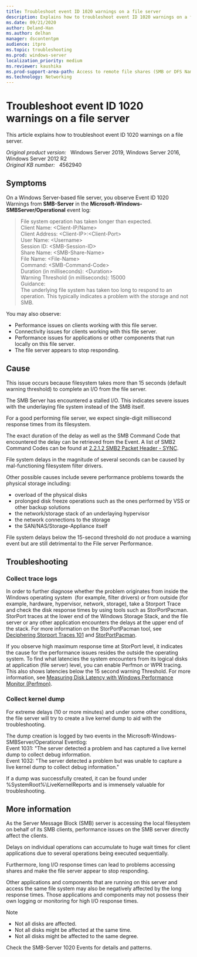 ```yaml
---
title: Troubleshoot event ID 1020 warnings on a file server
description: Explains how to troubleshoot event ID 1020 warnings on a file server 
ms.date: 09/21/2020
author: Deland-Han
ms.author: delhan 
manager: dscontentpm
audience: itpro
ms.topic: troubleshooting
ms.prod: windows-server
localization_priority: medium
ms.reviewer: kaushika
ms.prod-support-area-path: Access to remote file shares (SMB or DFS Namespace)
ms.technology: Networking
---
```

# Troubleshoot event ID 1020 warnings on a file server

This article explains how to troubleshoot event ID 1020 warnings on a file server.

_Original product version:_ &nbsp; Windows Server 2019, Windows Server 2016, Windows Server 2012 R2  
_Original KB number:_ &nbsp; 4562940

## Symptoms

On a Windows Server-based file server, you observe Event ID 1020 Warnings from **SMB-Server** in the **Microsoft-Windows-SMBServer/Operational** event log:  

>File system operation has taken longer than expected.  
Client Name: \<Client-IP/Name>  
Client Address: \<Client-IP>:\<Client-Port>  
User Name: \<Username>  
Session ID: \<SMB-Session-ID>  
Share Name: \<SMB-Share-Name>  
File Name: \<File-Name>  
Command: \<SMB-Command-Code>  
Duration (in milliseconds): \<Duration>  
Warning Threshold (in milliseconds): 15000  
Guidance:  
The underlying file system has taken too long to respond to an operation. This typically indicates a problem with the storage and not SMB.

You may also observe:
- Performance issues on clients working with this file server.
- Connectivity issues for clients working with this file server.
- Performance issues for applications or other components that run locally on this file server.
- The file server appears to stop responding.

## Cause

This issue occurs because filesystem takes more than 15 seconds (default warning threshold) to complete an I/O from the file server.  

The SMB Server has encountered a stalled I/O. This indicates severe issues with the underlaying file system instead of the SMB itself.  

For a good performing file server, we expect single-digit millisecond response times from its filesystem.  

The exact duration of the delay as well as the SMB Command Code that encountered the delay can be retrieved from the Event. A list of SMB2 Command Codes can be found at [2.2.1.2 SMB2 Packet Header - SYNC](https://docs.microsoft.com/openspecs/windows_protocols/ms-smb2/fb188936-5050-48d3-b350-dc43059638a4).  

File system delays in the magnitude of several seconds can be caused by mal-functioning filesystem filter drivers.  

Other possible causes include severe performance problems towards the physical storage including:
- overload of the physical disks
- prolonged disk freeze operations such as the ones performed by VSS or other backup solutions
- the network/storage stack of an underlaying hypervisor
- the network connections to the storage
- the SAN/NAS/Storage-Appliance itself  

File system delays below the 15-second threshold do not produce a warning event but are still detrimental to the File server Performance.

## Troubleshooting

### Collect trace logs

In order to further diagnose whether the problem originates from inside the Windows operating system  (for example, filter drivers) or from outside (for example, hardware, hypervisor, network, storage), take a Storport Trace and check the disk response times by using tools such as StorPortPacman. StorPort traces at the lower end of the Windows Storage Stack, and the file server or any other application encounters the delays at the upper end of the stack. For more information on the StorPortPacman tool, see [Deciphering Storport Traces 101](https://docs.microsoft.com/archive/blogs/askcore/deciphering-storport-traces-101) and [StorPortPacman](https://github.com/CSS-Windows/WindowsDiag/tree/master/SHA/StorPortPacman).  

 If you observe high maximum response time at StorPort level, it indicates the cause for the performance issues resides the outside the operating system. To find what latencies the system encounters from its logical disks at application (file server) level, you can enable Perfmon or WPR tracing. This also shows latencies below the 15 second warning Threshold. For more information, see [Measuring Disk Latency with Windows Performance Monitor (Perfmon)](https://docs.microsoft.com/archive/blogs/askcore/measuring-disk-latency-with-windows-performance-monitor-perfmon).

### Collect kernel dump

For extreme delays (10 or more minutes) and under some other conditions, the file server will try to create a live kernel dump to aid with the troubleshooting.  

The dump creation is logged by two events in the Microsoft-Windows-SMBServer/Operational Eventlog:  
Event 1031: "The server detected a problem and has captured a live kernel dump to collect debug information.  
Event 1032: "The server detected a problem but was unable to capture a live kernel dump to collect debug information."  

If a dump was successfully created, it can be found under %SystemRoot%\LiveKernelReports and is immensely valuable for troubleshooting.

## More information

As the Server Message Block (SMB) server is accessing the local filesystem on behalf of its SMB clients, performance issues on the SMB server directly affect the clients.  

Delays on individual operations can accumulate to huge wait times for client applications due to several operations being executed sequentially.  

Furthermore, long I/O response times can lead to problems accessing shares and make the file server appear to stop responding.  

Other applications and components that are running on this server and access the same file system may also be negatively affected by the long response times. Those applications and components may not possess their own logging or monitoring for high I/O response times.  
>[!Note] 
  >- Not all disks are affected.  
  >- Not all disks might be affected at the same time. 
  >- Not all disks might be affected to the same degree.  

Check the SMB-Server 1020 Events for details and patterns.
